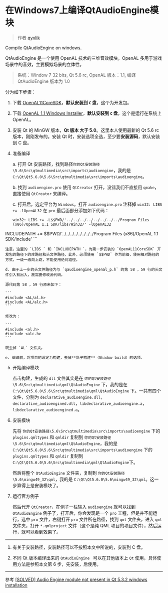 # 在Windows7上编译QtAudioEngine模块

> 作者 [qyvlik](http://blog.qyvlik.space)

Compile QtAudioEngine on windows.

QtAudioEngine 是一个使用 OpenAL 技术的三维音效模块。OpenAL 多用于游戏场景中的音效，主要模拟场景的立体性。

> 系统：Window 7 32 bits, Qt 5.6 rc, OpenAL 版本：1.1, 编译 QtAudioEngine  版本为 1.0

分为如下步骤：

1. 下载 [OpenAL11CoreSDK](http://www.openal.org/downloads/OpenAL11CoreSDK.zip)，**默认安装到 `C` 盘**，这个为开发包。

2. 下载 [OpenAL 1.1 Windows Installer](http://www.openal.org/downloads/oalinst.zip)，**默认安装到 `C` 盘**，这个是运行在系统上 OpenAL。

3. 安装 Qt 的 MinGW 版本，**Qt 版本 大于 5.0**。这里本人使用最新的 Qt 5.6 rc 版本，刚刚发布的。安装 Qt 时，安装选项全选，至少要**安装源码**，默认安装到 C 盘。

4. 准备编译

    a. 打开 Qt 安装路径，找到路径`你的Qt安装路径\5.6\Src\qtmultimedia\src\imports\audioengine`，我的是 `C:\Qt\Qt5.6.0\5.6\Src\qtmultimedia\src\imports\audioengine`。

    b. 找到 `audioengine.pro` 使用 `QtCreator` 打开，没错我们不直接用 `qmake`，直接使用 `QtCreator` 来编译。

    c. 打开后，选定平台为 `Windows`。打开 `audioengine.pro` 注释掉 `win32: LIBS += -lOpenAL32` 在 `pro` 最后面部分添加如下代码：

    ```
    win32: LIBS += -L$$PWD/'../../../../../../../../Program Files (x86)/OpenAL 1.1 SDK/libs/Win32/' -lOpenAL32
INCLUDEPATH += $$PWD/'../../../../../../../../Program Files (x86)/OpenAL 1.1 SDK/include'
    ```

    注意，这里的 `LIBS ` 和 `INCLUDEPATH `，为第一步安装的 `OpenAL11CoreSDK` 开发包的路径下的库路径和头文件路径，此外，必须使用 `$$PWD` 作为前缀，使用相对路径的方式，一级一级向上跳，不能使用绝对路径。

    d. 由于上一步的头文件路径为与 `qaudioengine_openal_p.h` 的第 58 ，59 行的头文件引入有出入，故需要修改源代码。

    源代码第 58 ，59 行原来如下：

    ```
    #include <AL/al.h>
    #include <AL/alc.h>
    ```

    修改为：
  
    ```
    #include <al.h>
    #include <alc.h>
    ```
    
    既去掉 `AL` 文件夹。

    e. 编译前，将项目的设定为构建，去掉**影子构建**（Shadow build）的选项。
    
5. 开始编译模块

    点击构建，生成的 `dll` 文件其实是在 `你的Qt安装路径\5.6\Src\qtmultimedia\qml\QtAudioEngine` 下，我的是在 `C:\Qt\Qt5.6.0\5.6\Src\qtmultimedia\qml\QtAudioEngine` 下。一共有四个文件，分别为 `declarative_audioengine.dll`，`declarative_audioengined.dll`，`libdeclarative_audioengine.a`，`libdeclarative_audioengined.a`。

6. 安装模块

    先将 `你的Qt安装路径\5.6\Src\qtmultimedia\src\imports\audioengine` 下的 `plugins.qmltypes` 和 `qmldir` 复制到 `你的Qt安装路径\5.6\Src\qtmultimedia\qml\QtAudioEngine`，我的是 `C:\Qt\Qt5.6.0\5.6\Src\qtmultimedia\src\imports\audioengine` 下的 `plugins.qmltypes` 和 `qmldir` 复制到 `C:\Qt\Qt5.6.0\5.6\Src\qtmultimedia\qml\QtAudioEngine`下。

    然后将整个 `QtAudioEngine` 文件夹，复制到 `你的Qt安装路径\5.6\mingw49_32\qml`，我的是 `C:\Qt\Qt5.6.0\5.6\mingw49_32\qml`。这一步算得上是安装模块了。

7. 运行官方例子

    然后代开 `QtCreator`，在例子一栏输入 `audioengine` 就可以找到 `QtAudioEngine` 例子了，打开后，你会发现是一个 `pro` 工程，但是并不能运行，选中 `pro` 文件，右键打开 `pro` 文件所在路径，找到 `qml` 文件夹，进入 `qml` 文件夹，打开 `*.qmlproject` 文件（这个是纯 QML 项目的项目文件），然后运行，就可以看到效果了。

---

1. 有关于安装路径，安装路径可以不按照本文中所说的，安装到 C 盘。

2. 不同 Qt 版本编译出来的 `QtAudioEngine ` 可以在其他版本上 `Qt` 使用，具体使用方法是参照本文第 6 步，先安装，后使用。

---

参考 [[SOLVED] Audio Engine module not present in Qt 5.3.2 windows installation](https://forum.qt.io/topic/46210/solved-audio-engine-module-not-present-in-qt-5-3-2-windows-installation/4)
